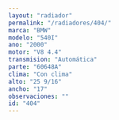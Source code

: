 ```yaml
---
layout: "radiador"
permalink: "/radiadores/404/"
marca: "BMW"
modelo: "540I"
ano: "2000"
motor: "V8 4.4"
transmision: "Automática"
parte: "60648A"
clima: "Con clima"
alto: "25 9/16"
ancho: "17"
observaciones: ""
id: "404"
---
```


